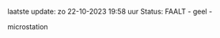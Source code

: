 laatste update: 
zo 22-10-2023 19:58   uur 
Status: FAALT - geel - 
<div class="service Y">microstation</div>